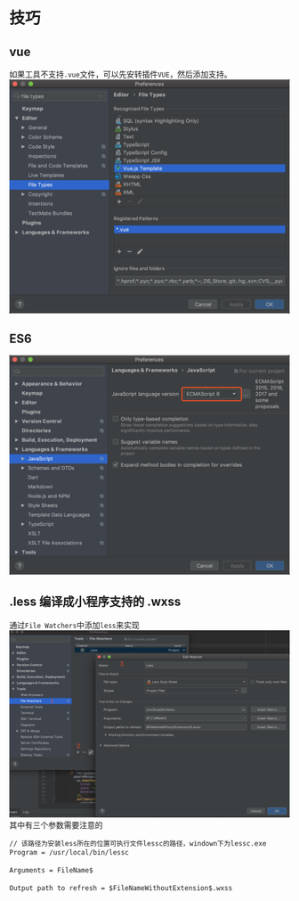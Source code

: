 # 技巧

## vue
如果工具不支持`.vue`文件，可以先安转插件`VUE`，然后添加支持。
![vue](/WebStorm/vue.png)

## ES6
![ES6](/WebStorm/es6.png)

## .less 编译成小程序支持的 .wxss
通过`File Watchers`中添加`less`来实现
![less](/WebStorm/less.png)
其中有三个参数需要注意的
```
// 该路径为安装less所在的位置可执行文件lessc的路径，windown下为lessc.exe
Program = /usr/local/bin/lessc

Arguments = FileName$

Output path to refresh = $FileNameWithoutExtension$.wxss
```
 